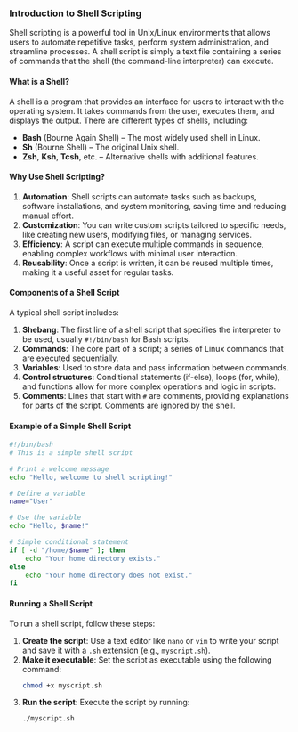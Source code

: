 ### Introduction to Shell Scripting

Shell scripting is a powerful tool in Unix/Linux environments that allows users to automate repetitive tasks, perform system administration, and streamline processes. A shell script is simply a text file containing a series of commands that the shell (the command-line interpreter) can execute.

#### What is a Shell?
A shell is a program that provides an interface for users to interact with the operating system. It takes commands from the user, executes them, and displays the output. There are different types of shells, including:
- **Bash** (Bourne Again Shell) – The most widely used shell in Linux.
- **Sh** (Bourne Shell) – The original Unix shell.
- **Zsh**, **Ksh**, **Tcsh**, etc. – Alternative shells with additional features.

#### Why Use Shell Scripting?
1. **Automation**: Shell scripts can automate tasks such as backups, software installations, and system monitoring, saving time and reducing manual effort.
2. **Customization**: You can write custom scripts tailored to specific needs, like creating new users, modifying files, or managing services.
3. **Efficiency**: A script can execute multiple commands in sequence, enabling complex workflows with minimal user interaction.
4. **Reusability**: Once a script is written, it can be reused multiple times, making it a useful asset for regular tasks.

#### Components of a Shell Script
A typical shell script includes:
1. **Shebang**: The first line of a shell script that specifies the interpreter to be used, usually `#!/bin/bash` for Bash scripts.
2. **Commands**: The core part of a script; a series of Linux commands that are executed sequentially.
3. **Variables**: Used to store data and pass information between commands.
4. **Control structures**: Conditional statements (if-else), loops (for, while), and functions allow for more complex operations and logic in scripts.
5. **Comments**: Lines that start with `#` are comments, providing explanations for parts of the script. Comments are ignored by the shell.

#### Example of a Simple Shell Script
```bash
#!/bin/bash
# This is a simple shell script

# Print a welcome message
echo "Hello, welcome to shell scripting!"

# Define a variable
name="User"

# Use the variable
echo "Hello, $name!"

# Simple conditional statement
if [ -d "/home/$name" ]; then
    echo "Your home directory exists."
else
    echo "Your home directory does not exist."
fi
```

#### Running a Shell Script
To run a shell script, follow these steps:
1. **Create the script**: Use a text editor like `nano` or `vim` to write your script and save it with a `.sh` extension (e.g., `myscript.sh`).
2. **Make it executable**: Set the script as executable using the following command:
   ```bash
   chmod +x myscript.sh
   ```
3. **Run the script**: Execute the script by running:
   ```bash
   ./myscript.sh
   ```
